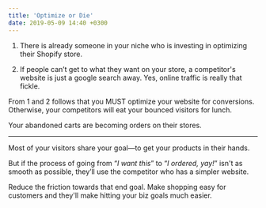 ```yaml
---
title: 'Optimize or Die'
date: 2019-05-09 14:40 +0300
---
```


1. There is already someone in your niche who is investing in optimizing their Shopify store.

2. If people can’t get to what they want on your store, a competitor's website is just a google search away. Yes, online traffic is really that fickle. 

From 1 and 2 follows that you MUST optimize your website for conversions. Otherwise, your competitors will eat your bounced visitors for lunch. 

Your abandoned carts are becoming orders on their stores.

----
Most of your visitors share your goal—to get your products in their hands.

But if the process of going from “_I want this_” to “_I  ordered, yay!_” isn't as smooth as possible, they’ll use the competitor who has a simpler website. 

Reduce the friction towards that end goal. Make shopping easy for customers and they'll make hitting your biz goals much easier.
